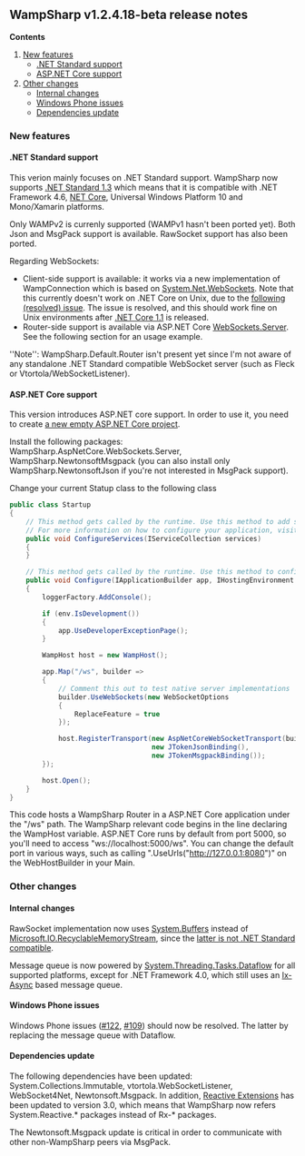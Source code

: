 ## WampSharp v1.2.4.18-beta release notes

**Contents**

1. [New features](#new-features)
    * [.NET Standard support](#net-standard-support)
    * [ASP.NET Core support](#aspnet-core-support)
2. [Other changes](#other-changes)
	* [Internal changes](#internal-changes)
    * [Windows Phone issues](#windows-phone-issues)
    * [Dependencies update](#dependencies-update)

### New features

#### .NET Standard support

This verion mainly focuses on .NET Standard support. WampSharp now supports [.NET Standard 1.3](https://github.com/dotnet/corefx/blob/v1.0.0/Documentation/architecture/net-platform-standard.md) which means that it is compatible with .NET Framework 4.6, [NET Core](http://dot.net), Universal Windows Platform 10 and Mono/Xamarin platforms.

Only WAMPv2 is currenly supported (WAMPv1 hasn't been ported yet). Both Json and MsgPack support is available. RawSocket support has also been ported.

Regarding WebSockets: 
* Client-side support is available: it works via a new implementation of WampConnection which is based on [System.Net.WebSockets](https://www.nuget.org/packages/system.net.websockets/). Note that this currently doesn't work on .NET Core on Unix, due to the [following (resolved) issue](https://github.com/dotnet/corefx/issues/2486). The issue is resolved, and this should work fine on Unix environments after [.NET Core 1.1](https://github.com/dotnet/core/blob/master/roadmap.md) is released.
* Router-side support is available via ASP.NET Core [WebSockets.Server](https://www.nuget.org/packages/Microsoft.AspNetCore.WebSockets.Server/). See the following section for an usage example.

''Note'': WampSharp.Default.Router isn't present yet since I'm not aware of any standalone .NET Standard compatible WebSocket server (such as Fleck or Vtortola/WebSocketListener).

#### ASP.NET Core support

This version introduces ASP.NET core support. In order to use it, you need to create [a new empty ASP.NET Core project](https://docs.asp.net/en/latest/getting-started.html).

Install the following packages: WampSharp.AspNetCore.WebSockets.Server, WampSharp.NewtonsoftMsgpack (you can also install only WampSharp.NewtonsoftJson if you're not interested in MsgPack support).

Change your current Statup class to the following class

```csharp
public class Startup
{
    // This method gets called by the runtime. Use this method to add services to the container.
    // For more information on how to configure your application, visit http://go.microsoft.com/fwlink/?LinkID=398940
    public void ConfigureServices(IServiceCollection services)
    {
    }

    // This method gets called by the runtime. Use this method to configure the HTTP request pipeline.
    public void Configure(IApplicationBuilder app, IHostingEnvironment env, ILoggerFactory loggerFactory)
    {
        loggerFactory.AddConsole();

        if (env.IsDevelopment())
        {
            app.UseDeveloperExceptionPage();
        }

        WampHost host = new WampHost();

        app.Map("/ws", builder =>
        {
            // Comment this out to test native server implementations
            builder.UseWebSockets(new WebSocketOptions
            {
                ReplaceFeature = true
            });

            host.RegisterTransport(new AspNetCoreWebSocketTransport(builder),
                                   new JTokenJsonBinding(),
                                   new JTokenMsgpackBinding());
        });

        host.Open();
    }
}
```

This code hosts a WampSharp Router in a ASP.NET Core application under the "/ws" path. The WampSharp relevant code begins in the line declaring the WampHost variable. ASP.NET Core runs by default from port 5000, so you'll need to access "ws://localhost:5000/ws". You can change the default port in various ways, such as calling ".UseUrls("http://127.0.0.1:8080")" on the WebHostBuilder in your Main.

### Other changes

#### Internal changes

RawSocket implementation now uses [System.Buffers](https://www.nuget.org/packages/System.Buffers/) instead of [Microsoft.IO.RecyclableMemoryStream](https://www.nuget.org/packages/Microsoft.IO.RecyclableMemoryStream/), since the [latter is not .NET Standard compatible](https://github.com/Microsoft/Microsoft.IO.RecyclableMemoryStream/issues/11).

Message queue is now powered by [System.Threading.Tasks.Dataflow](https://www.nuget.org/packages/System.Threading.Tasks.Dataflow) for all supported platforms, except for .NET Framework 4.0, which still uses an [Ix-Async](https://www.nuget.org/packages/Ix-Async) based message queue.

#### Windows Phone issues

Windows Phone issues ([#122](https://github.com/Code-Sharp/WampSharp/issues/122), [#109](https://github.com/Code-Sharp/WampSharp/issues/109)) should now be resolved. The latter by replacing the message queue with Dataflow.

#### Dependencies update

The following dependencies have been updated: System.Collections.Immutable, vtortola.WebSocketListener, WebSocket4Net, Newtonsoft.Msgpack. In addition, [Reactive Extensions](https://github.com/Reactive-Extensions/Rx.NET) has been updated to version 3.0, which means that WampSharp now refers System.Reactive.* packages instead of Rx-* packages.

The Newtonsoft.Msgpack update is critical in order to communicate with other non-WampSharp peers via MsgPack.
